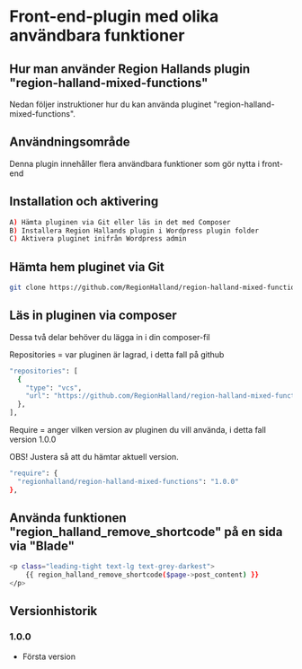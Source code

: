 # Front-end-plugin med olika användbara funktioner

## Hur man använder Region Hallands plugin "region-halland-mixed-functions"

Nedan följer instruktioner hur du kan använda pluginet "region-halland-mixed-functions".


## Användningsområde

Denna plugin innehåller flera användbara funktioner som gör nytta i front-end


## Installation och aktivering

```sh
A) Hämta pluginen via Git eller läs in det med Composer
B) Installera Region Hallands plugin i Wordpress plugin folder
C) Aktivera pluginet inifrån Wordpress admin
```


## Hämta hem pluginet via Git

```sh
git clone https://github.com/RegionHalland/region-halland-mixed-functions.git
```


## Läs in pluginen via composer

Dessa två delar behöver du lägga in i din composer-fil

Repositories = var pluginen är lagrad, i detta fall på github

```sh
"repositories": [
  {
    "type": "vcs",
    "url": "https://github.com/RegionHalland/region-halland-mixed-functions.git"
  },
],
```
Require = anger vilken version av pluginen du vill använda, i detta fall version 1.0.0

OBS! Justera så att du hämtar aktuell version.

```sh
"require": {
  "regionhalland/region-halland-mixed-functions": "1.0.0"
},
```


## Använda funktionen "region_halland_remove_shortcode" på en sida via "Blade"

```sh
<p class="leading-tight text-lg text-grey-darkest">
	{{ region_halland_remove_shortcode($page->post_content) }}
</p>
```


## Versionhistorik

### 1.0.0
- Första version
